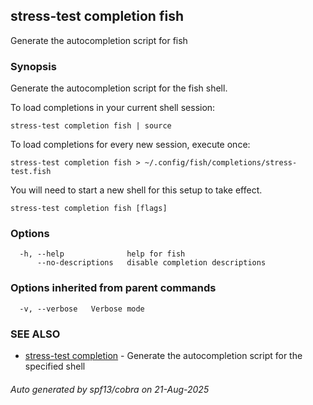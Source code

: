 ## stress-test completion fish

Generate the autocompletion script for fish

### Synopsis

Generate the autocompletion script for the fish shell.

To load completions in your current shell session:

	stress-test completion fish | source

To load completions for every new session, execute once:

	stress-test completion fish > ~/.config/fish/completions/stress-test.fish

You will need to start a new shell for this setup to take effect.


```
stress-test completion fish [flags]
```

### Options

```
  -h, --help              help for fish
      --no-descriptions   disable completion descriptions
```

### Options inherited from parent commands

```
  -v, --verbose   Verbose mode
```

### SEE ALSO

* [stress-test completion](stress-test_completion.md)	 - Generate the autocompletion script for the specified shell

###### Auto generated by spf13/cobra on 21-Aug-2025
